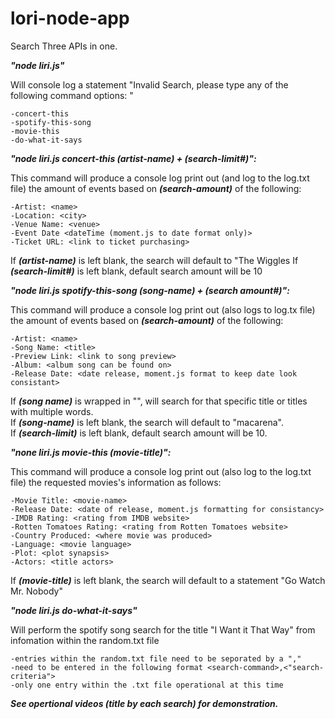 # lori-node-app

Search Three APIs in one.

***"node liri.js"***

Will console log a statement "Invalid Search, please type any of the following command options: " 

    -concert-this
    -spotify-this-song
    -movie-this
    -do-what-it-says

***"node liri.js concert-this (artist-name) + (search-limit#)":***

This command will produce a console log print out (and log to the log.txt file) the amount of events based on ***(search-amount)*** of the following:

    -Artist: <name>
    -Location: <city>
    -Venue Name: <venue>
    -Event Date <dateTime (moment.js to date format only)>
    -Ticket URL: <link to ticket purchasing>

If ***(artist-name)*** is left blank, the search will default to "The Wiggles
If ***(search-limit#)*** is left blank, default search amount will be 10

***"node liri.js spotify-this-song (song-name) + (search amount#)":***

This command will produce a console log print out (also logs to log.tx file) the amount of events based on ***(search-amount)*** of the following:

    -Artist: <name>
    -Song Name: <title>
    -Preview Link: <link to song preview>
    -Album: <album song can be found on>
    -Release Date: <date release, moment.js format to keep date look consistant>

If ***(song name)*** is wrapped in "", will search for that specific title or titles with multiple words.  
If ***(song-name)*** is left blank, the search will default to "macarena".  
If ***(search-limit)*** is left blank, default search amount will be 10.

***"none liri.js movie-this (movie-title)":***

This command will produce a console log print out (also log to the log.txt file) the requested movies's information as follows:

    -Movie Title: <movie-name>
    -Release Date: <date of release, moment.js formatting for consistancy>
    -IMDB Rating: <rating from IMDB website>
    -Rotten Tomatoes Rating: <rating from Rotten Tomatoes website>
    -Country Produced: <where movie was produced>
    -Language: <movie language>
    -Plot: <plot synapsis>
    -Actors: <title actors>

If ***(movie-title)*** is left blank, the search will default to a statement "Go Watch Mr. Nobody"

***"node liri.js do-what-it-says"***

Will perform the spotify song search for the title "I Want it That Way" from infomation within the random.txt file

    -entries within the random.txt file need to be seporated by a "," 
    -need to be entered in the following format <search-command>,<"search-criteria">
    -only one entry within the .txt file operational at this time

***See opertional videos (title by each search) for demonstration.***
